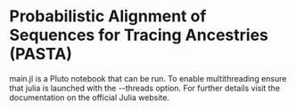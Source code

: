 # Probabilistic Alignment of Sequences for Tracing Ancestries (PASTA)
main.jl is a Pluto notebook that can be run. To enable multithreading ensure that julia is launched with the --threads option. For further details visit the documentation on the official Julia website.
